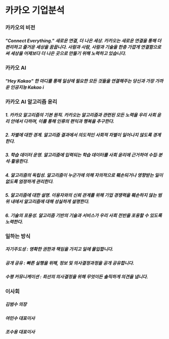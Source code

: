 # 카카오 기업분석
### 카카오의 비전
##### "Connect Everything." 새로운 연결, 더 나은 세상. 카카오는 새로운 연결을 통해 더 편리하고 즐거운 세상을 꿈꿉니다. 사람과 사람, 사람과 기술을 한층 가깝게 연결함으로써 세상을 어제보다 더 나은 곳으로 만들기 위해 노력하고 있습니다.

### 카카오 AI
##### "Hey Kakao" 한 마디를 통해 일상에 필요한 모든 것들을 연결해주는 당신과 가장 가까운 인공지능 Kakao i

### 카카오 AI 알고리즘 윤리
##### 1. 카카오 알고리즘의 기본 원칙. 카카오는 알고리즘과 관련된 모든 노력을 우리 사회 윤리 안에서 다하며, 이를 통해 인류의 편익과 행복을 추구한다.
##### 2. 차별에 대한 경계. 알고리즘 결과에서 의도적인 사회적 차별이 일어나지 않도록 경계한다.
##### 3. 학습 데이터 운영. 알고리즘에 입력되는 학습 데이터를 사회 윤리에 근거하여 수집·분석·활용한다.
##### 4. 알고리즘의 독립성. 알고리즘이 누군가에 의해 자의적으로 훼손되거나 영향받는 일이 없도록 엄정하게 관리한다.
##### 5. 알고리즘에 대한 설명. 이용자와의 신뢰 관계를 위해 기업 경쟁력을 훼손하지 않는 범위 내에서 알고리즘에 대해 성실하게 설명한다.
##### 6. 기술의 포용성. 알고리즘 기반의 기술과 서비스가 우리 사회 전반을 포용할 수 있도록 노력한다.

### 일하는 방식
##### 자기주도성 : 명확한 권한과 책임을 가지고 일에 몰입합니다.
##### 공개 공유 : 빠른 실행을 위해, 정보 및 의사결정과정을 공개 공유합니다.
##### 수평 커뮤니케이션 : 최선의 의사결정을 위해 무엇이든 솔직하게 의견을 냅니다.

### 이사회
##### 김범수 의장
##### 여민수 대표이사
##### 조수용 대표이사
